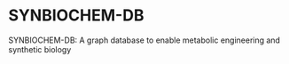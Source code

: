 # SYNBIOCHEM-DB
SYNBIOCHEM-DB: A graph database to enable metabolic engineering and synthetic biology
